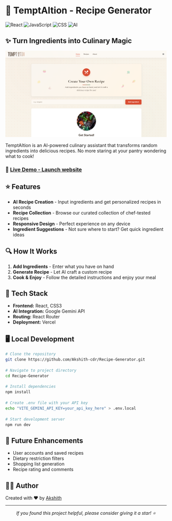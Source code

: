 # 🍲 TemptAItion - Recipe Generator

![React](https://img.shields.io/badge/React-20232A?style=for-the-badge&logo=react&logoColor=61DAFB)
![JavaScript](https://img.shields.io/badge/JavaScript-F7DF1E?style=for-the-badge&logo=javascript&logoColor=black)
![CSS](https://img.shields.io/badge/CSS3-1572B6?style=for-the-badge&logo=css3&logoColor=white)
![AI](https://img.shields.io/badge/AI-Gemini-4285F4?style=for-the-badge&logo=google&logoColor=white)

## ✨ Turn Ingredients into Culinary Magic

<p align="center">
  <img src="./src/assets/dashboard-screenshot.png" alt="TemptAItion Dashboard" width="600">
</p>

TemptAItion is an AI-powered culinary assistant that transforms random ingredients into delicious recipes. No more staring at your pantry wondering what to cook!

### 🚀 [Live Demo - Launch website](https://recipe-generator-ashy.vercel.app/)

## ⭐ Features

- **AI Recipe Creation** - Input ingredients and get personalized recipes in seconds
- **Recipe Collection** - Browse our curated collection of chef-tested recipes
- **Responsive Design** - Perfect experience on any device
- **Ingredient Suggestions** - Not sure where to start? Get quick ingredient ideas

## 🔍 How It Works

1. **Add Ingredients** - Enter what you have on hand
2. **Generate Recipe** - Let AI craft a custom recipe
3. **Cook & Enjoy** - Follow the detailed instructions and enjoy your meal

## 🔧 Tech Stack

- **Frontend:** React, CSS3
- **AI Integration:** Google Gemini API
- **Routing:** React Router
- **Deployment:** Vercel

## 🖥️ Local Development

```bash
# Clone the repository
git clone https://github.com/Akshith-cdr/Recipe-Generator.git

# Navigate to project directory
cd Recipe-Generator

# Install dependencies
npm install

# Create .env file with your API key
echo "VITE_GEMINI_API_KEY=your_api_key_here" > .env.local

# Start development server
npm run dev
```

## 🔮 Future Enhancements

- User accounts and saved recipes
- Dietary restriction filters
- Shopping list generation
- Recipe rating and comments

## 👨‍💻 Author

Created with ❤️ by [Akshith](https://github.com/Akshith-cdr)

---

<p align="center">
  <i>If you found this project helpful, please consider giving it a star! ⭐</i>
</p>
